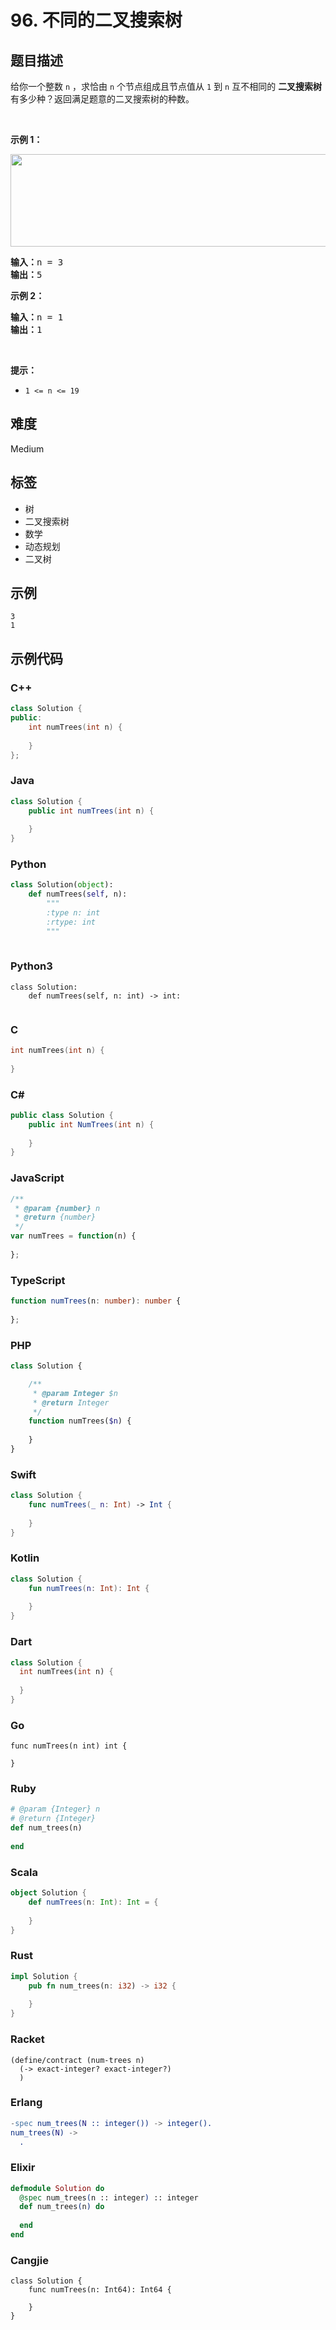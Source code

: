 # 96. 不同的二叉搜索树

## 题目描述

<p>给你一个整数 <code>n</code> ，求恰由 <code>n</code> 个节点组成且节点值从 <code>1</code> 到 <code>n</code> 互不相同的 <strong>二叉搜索树</strong> 有多少种？返回满足题意的二叉搜索树的种数。</p>

<p> </p>

<p><strong>示例 1：</strong></p>
<img alt="" src="https://assets.leetcode.com/uploads/2021/01/18/uniquebstn3.jpg" style="width: 600px; height: 148px;" />
<pre>
<strong>输入：</strong>n = 3
<strong>输出：</strong>5
</pre>

<p><strong>示例 2：</strong></p>

<pre>
<strong>输入：</strong>n = 1
<strong>输出：</strong>1
</pre>

<p> </p>

<p><strong>提示：</strong></p>

<ul>
	<li><code>1 <= n <= 19</code></li>
</ul>


## 难度

Medium

## 标签

- 树
- 二叉搜索树
- 数学
- 动态规划
- 二叉树

## 示例

```
3
1
```

## 示例代码

### C++

```cpp
class Solution {
public:
    int numTrees(int n) {
        
    }
};
```

### Java

```java
class Solution {
    public int numTrees(int n) {
        
    }
}
```

### Python

```python
class Solution(object):
    def numTrees(self, n):
        """
        :type n: int
        :rtype: int
        """
        
```

### Python3

```python3
class Solution:
    def numTrees(self, n: int) -> int:
        
```

### C

```c
int numTrees(int n) {
    
}
```

### C#

```csharp
public class Solution {
    public int NumTrees(int n) {
        
    }
}
```

### JavaScript

```javascript
/**
 * @param {number} n
 * @return {number}
 */
var numTrees = function(n) {
    
};
```

### TypeScript

```typescript
function numTrees(n: number): number {
    
};
```

### PHP

```php
class Solution {

    /**
     * @param Integer $n
     * @return Integer
     */
    function numTrees($n) {
        
    }
}
```

### Swift

```swift
class Solution {
    func numTrees(_ n: Int) -> Int {
        
    }
}
```

### Kotlin

```kotlin
class Solution {
    fun numTrees(n: Int): Int {
        
    }
}
```

### Dart

```dart
class Solution {
  int numTrees(int n) {
    
  }
}
```

### Go

```golang
func numTrees(n int) int {
    
}
```

### Ruby

```ruby
# @param {Integer} n
# @return {Integer}
def num_trees(n)
    
end
```

### Scala

```scala
object Solution {
    def numTrees(n: Int): Int = {
        
    }
}
```

### Rust

```rust
impl Solution {
    pub fn num_trees(n: i32) -> i32 {
        
    }
}
```

### Racket

```racket
(define/contract (num-trees n)
  (-> exact-integer? exact-integer?)
  )
```

### Erlang

```erlang
-spec num_trees(N :: integer()) -> integer().
num_trees(N) ->
  .
```

### Elixir

```elixir
defmodule Solution do
  @spec num_trees(n :: integer) :: integer
  def num_trees(n) do
    
  end
end
```

### Cangjie

```cangjie
class Solution {
    func numTrees(n: Int64): Int64 {

    }
}
```

